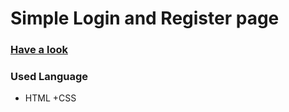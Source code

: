 # Simple Login and Register page
### [Have a look](https://ahmedishraq.github.io/login-register/)
### Used Language
+ HTML
+CSS
